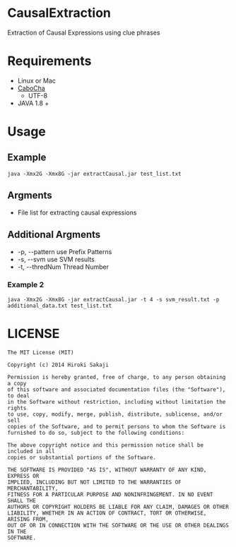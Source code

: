 # CausalExtraction
Extraction of Causal Expressions using clue phrases


# Requirements
* Linux or Mac
* [CaboCha](https://code.google.com/p/cabocha/)
    * UTF-8
* JAVA 1.8 +


# Usage
## Example
`java -Xmx2G -Xmx8G -jar extractCausal.jar test_list.txt`

## Argments
* File list for extracting causal expressions 

## Additional Argments
* -p, --pattern <arg>    use Prefix Patterns
* -s, --svm <arg>        use SVM results
* -t, --thredNum <arg>   Thread Number

### Example 2
`java -Xmx2G -Xmx8G -jar extractCausal.jar -t 4 -s svm_result.txt -p additional_data.txt test_list.txt`


# LICENSE
```text
The MIT License (MIT)

Copyright (c) 2014 Hiroki Sakaji

Permission is hereby granted, free of charge, to any person obtaining a copy
of this software and associated documentation files (the "Software"), to deal
in the Software without restriction, including without limitation the rights
to use, copy, modify, merge, publish, distribute, sublicense, and/or sell
copies of the Software, and to permit persons to whom the Software is
furnished to do so, subject to the following conditions:

The above copyright notice and this permission notice shall be included in all
copies or substantial portions of the Software.

THE SOFTWARE IS PROVIDED "AS IS", WITHOUT WARRANTY OF ANY KIND, EXPRESS OR
IMPLIED, INCLUDING BUT NOT LIMITED TO THE WARRANTIES OF MERCHANTABILITY,
FITNESS FOR A PARTICULAR PURPOSE AND NONINFRINGEMENT. IN NO EVENT SHALL THE
AUTHORS OR COPYRIGHT HOLDERS BE LIABLE FOR ANY CLAIM, DAMAGES OR OTHER
LIABILITY, WHETHER IN AN ACTION OF CONTRACT, TORT OR OTHERWISE, ARISING FROM,
OUT OF OR IN CONNECTION WITH THE SOFTWARE OR THE USE OR OTHER DEALINGS IN THE
SOFTWARE.
```
